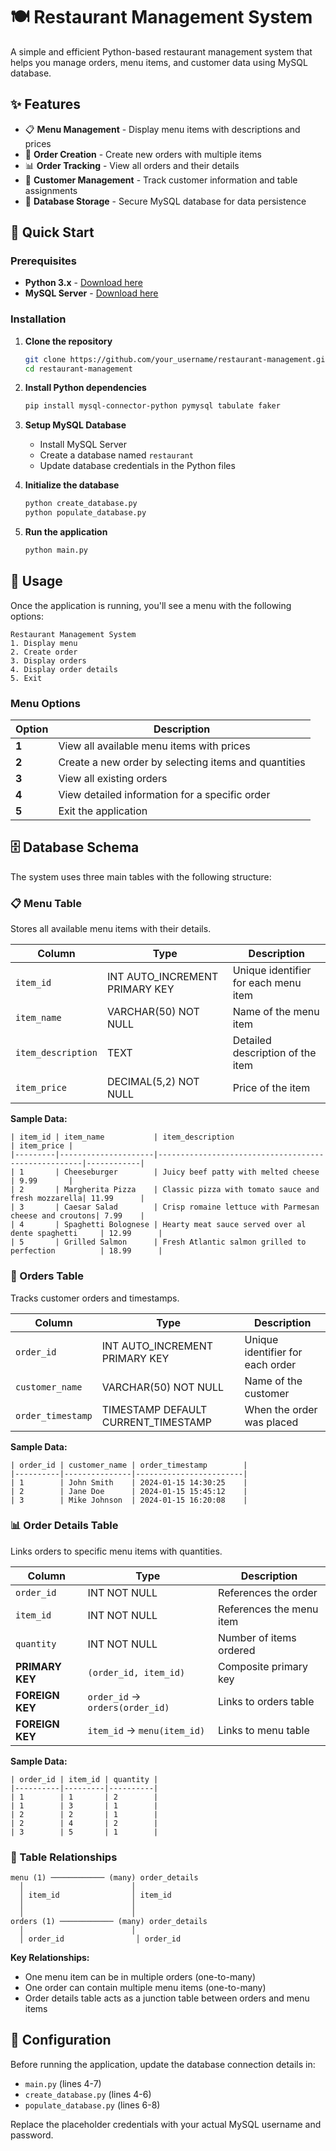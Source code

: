 
# 🍽️ Restaurant Management System

A simple and efficient Python-based restaurant management system that helps you manage orders, menu items, and customer data using MySQL database.


## ✨ Features

- 📋 **Menu Management** - Display menu items with descriptions and prices
- 🛒 **Order Creation** - Create new orders with multiple items
- 📊 **Order Tracking** - View all orders and their details
- 👥 **Customer Management** - Track customer information and table assignments
- 💾 **Database Storage** - Secure MySQL database for data persistence

## 🚀 Quick Start

### Prerequisites

- **Python 3.x** - [Download here](https://www.python.org/downloads/)
- **MySQL Server** - [Download here](https://dev.mysql.com/downloads/mysql/)

### Installation

1. **Clone the repository**
   ```bash
   git clone https://github.com/your_username/restaurant-management.git
   cd restaurant-management
   ```

2. **Install Python dependencies**
   ```bash
   pip install mysql-connector-python pymysql tabulate faker
   ```

3. **Setup MySQL Database**
   - Install MySQL Server
   - Create a database named `restaurant`
   - Update database credentials in the Python files

4. **Initialize the database**
   ```bash
   python create_database.py
   python populate_database.py
   ```

5. **Run the application**
   ```bash
   python main.py
   ```

## 📖 Usage

Once the application is running, you'll see a menu with the following options:

```
Restaurant Management System
1. Display menu
2. Create order
3. Display orders
4. Display order details
5. Exit
```

### Menu Options

| Option | Description |
|--------|-------------|
| **1** | View all available menu items with prices |
| **2** | Create a new order by selecting items and quantities |
| **3** | View all existing orders |
| **4** | View detailed information for a specific order |
| **5** | Exit the application |

## 🗄️ Database Schema

The system uses three main tables with the following structure:

### 📋 Menu Table
Stores all available menu items with their details.

| Column | Type | Description |
|--------|------|-------------|
| `item_id` | INT AUTO_INCREMENT PRIMARY KEY | Unique identifier for each menu item |
| `item_name` | VARCHAR(50) NOT NULL | Name of the menu item |
| `item_description` | TEXT | Detailed description of the item |
| `item_price` | DECIMAL(5,2) NOT NULL | Price of the item |

**Sample Data:**
```
| item_id | item_name           | item_description                                    | item_price |
|---------|---------------------|-----------------------------------------------------|------------|
| 1       | Cheeseburger        | Juicy beef patty with melted cheese                 | 9.99       |
| 2       | Margherita Pizza    | Classic pizza with tomato sauce and fresh mozzarella| 11.99      |
| 3       | Caesar Salad        | Crisp romaine lettuce with Parmesan cheese and croutons| 7.99    |
| 4       | Spaghetti Bolognese | Hearty meat sauce served over al dente spaghetti     | 12.99      |
| 5       | Grilled Salmon      | Fresh Atlantic salmon grilled to perfection          | 18.99      |
```

### 🛒 Orders Table
Tracks customer orders and timestamps.

| Column | Type | Description |
|--------|------|-------------|
| `order_id` | INT AUTO_INCREMENT PRIMARY KEY | Unique identifier for each order |
| `customer_name` | VARCHAR(50) NOT NULL | Name of the customer |
| `order_timestamp` | TIMESTAMP DEFAULT CURRENT_TIMESTAMP | When the order was placed |

**Sample Data:**
```
| order_id | customer_name | order_timestamp        |
|----------|---------------|------------------------|
| 1        | John Smith    | 2024-01-15 14:30:25    |
| 2        | Jane Doe      | 2024-01-15 15:45:12    |
| 3        | Mike Johnson  | 2024-01-15 16:20:08    |
```

### 📊 Order Details Table
Links orders to specific menu items with quantities.

| Column | Type | Description |
|--------|------|-------------|
| `order_id` | INT NOT NULL | References the order |
| `item_id` | INT NOT NULL | References the menu item |
| `quantity` | INT NOT NULL | Number of items ordered |
| **PRIMARY KEY** | `(order_id, item_id)` | Composite primary key |
| **FOREIGN KEY** | `order_id` → `orders(order_id)` | Links to orders table |
| **FOREIGN KEY** | `item_id` → `menu(item_id)` | Links to menu table |

**Sample Data:**
```
| order_id | item_id | quantity |
|----------|---------|----------|
| 1        | 1       | 2        |
| 1        | 3       | 1        |
| 2        | 2       | 1        |
| 2        | 4       | 2        |
| 3        | 5       | 1        |
```

### 🔗 Table Relationships

```
menu (1) ──────────── (many) order_details
  │                        │
  │ item_id                │ item_id
  │                        │
  │                        │
orders (1) ──────────── (many) order_details
  │                        │
  │ order_id                │ order_id
```

**Key Relationships:**
- One menu item can be in multiple orders (one-to-many)
- One order can contain multiple menu items (one-to-many)
- Order details table acts as a junction table between orders and menu items

## 🔧 Configuration

Before running the application, update the database connection details in:

- `main.py` (lines 4-7)
- `create_database.py` (lines 4-6)
- `populate_database.py` (lines 6-8)

Replace the placeholder credentials with your actual MySQL username and password.

